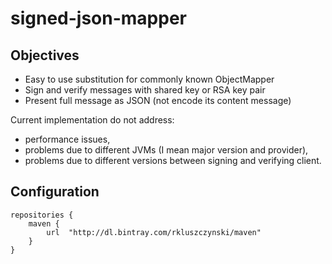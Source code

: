 # signed-json-mapper

## Objectives

* Easy to use substitution for commonly known ObjectMapper
* Sign and verify messages with shared key or RSA key pair
* Present full message as JSON (not encode its content message)

Current implementation do not address:
* performance issues,
* problems due to different JVMs (I mean major version and provider),
* problems due to different versions between signing and verifying client.

## Configuration

    repositories {
        maven {
            url  "http://dl.bintray.com/rkluszczynski/maven"
        }
    }

